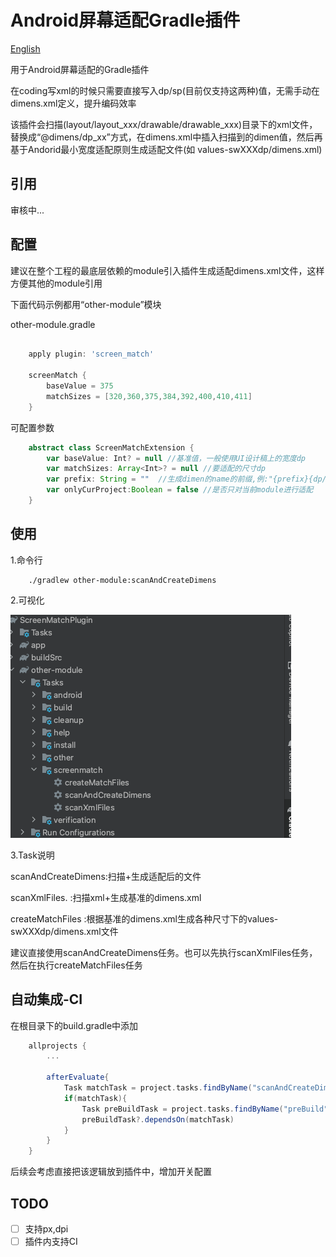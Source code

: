 # Android屏幕适配Gradle插件  

[English](https://github.com/zcys12173/ScreenMatchPlugin/blob/main/README.md)

用于Android屏幕适配的Gradle插件  

在coding写xml的时候只需要直接写入dp/sp(目前仅支持这两种)值，无需手动在dimens.xml定义，提升编码效率  

该插件会扫描(layout/layout_xxx/drawable/drawable_xxx)目录下的xml文件，替换成“@dimens/dp_xx”方式，在dimens.xml中插入扫描到的dimen值，然后再基于Andorid最小宽度适配原则生成适配文件(如 values-swXXXdp/dimens.xml)

## 引用
审核中...

## 配置
建议在整个工程的最底层依赖的module引入插件生成适配dimens.xml文件，这样方便其他的module引用  

下面代码示例都用“other-module”模块

other-module.gradle
```gradle

    apply plugin: 'screen_match'

    screenMatch {
        baseValue = 375
        matchSizes = [320,360,375,384,392,400,410,411]
    }

```
可配置参数
```gradle
    abstract class ScreenMatchExtension {
        var baseValue: Int? = null //基准值，一般使用UI设计稿上的宽度dp
        var matchSizes: Array<Int>? = null //要适配的尺寸dp
        var prefix: String = ""  //生成dimen的name的前缀,例:"{prefix}{dp/sp}_100 ",如果未设置，则默认未"{dp/sp}_100"
        var onlyCurProject:Boolean = false //是否只对当前module进行适配
    }
```
## 使用
1.命令行  
```shell
    ./gradlew other-module:scanAndCreateDimens
```

2.可视化  
  
![Image text](https://raw.githubusercontent.com/zcys12173/ScreenMatchPlugin/main/images/task_position.png)  

3.Task说明  

scanAndCreateDimens:扫描+生成适配后的文件  

scanXmlFiles.      :扫描xml+生成基准的dimens.xml  

createMatchFiles   :根据基准的dimens.xml生成各种尺寸下的values-swXXXdp/dimens.xml文件  

建议直接使用scanAndCreateDimens任务。也可以先执行scanXmlFiles任务，然后在执行createMatchFiles任务  


## 自动集成-CI  

在根目录下的build.gradle中添加  

```gradle
    allprojects {
        ...
        
        afterEvaluate{
            Task matchTask = project.tasks.findByName("scanAndCreateDimens")
            if(matchTask){
                Task preBuildTask = project.tasks.findByName("preBuild")
                preBuildTask?.dependsOn(matchTask)
            }
        }
    }
```

后续会考虑直接把该逻辑放到插件中，增加开关配置

## TODO

* [ ] 支持px,dpi
* [ ] 插件内支持CI
